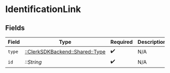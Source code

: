 # IdentificationLink


## Fields

| Field                                                          | Type                                                           | Required                                                       | Description                                                    |
| -------------------------------------------------------------- | -------------------------------------------------------------- | -------------------------------------------------------------- | -------------------------------------------------------------- |
| `type`                                                         | [::ClerkSDKBackend::Shared::Type](../../models/shared/type.md) | :heavy_check_mark:                                             | N/A                                                            |
| `id`                                                           | *::String*                                                     | :heavy_check_mark:                                             | N/A                                                            |